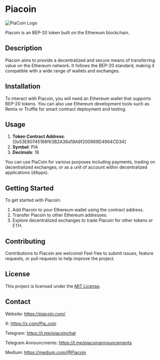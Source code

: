 # Piacoin

![PiaCoin Logo](https://piacoin.com/wp-content/uploads/2024/05/piacoin-white.png)

Piacoin is an BEP-20 token built on the Ethereum blockchain.

## Description

Piacoin aims to provide a decentralized and secure means of transferring value on the Ethereum network. It follows the BEP-20 standard, making it compatible with a wide range of wallets and exchanges.

## Installation

To interact with Piacoin, you will need an Ethereum wallet that supports BEP-20 tokens. You can also use Ethereum development tools such as Remix or Truffle for smart contract deployment and testing.

## Usage

1. **Token Contract Address**: [0x53E80745188f63B2A36d18A9f200969D4964CD34]
2. **Symbol**: PIA
3. **Decimals**: 18

You can use PiaCoin for various purposes including payments, trading on decentralized exchanges, or as a unit of account within decentralized applications (dApps).

## Getting Started

To get started with Piacoin:

1. Add Piacoin to your Ethereum wallet using the contract address.
2. Transfer Piacoin to other Ethereum addresses.
3. Explore decentralized exchanges to trade Piacoin for other tokens or ETH.

## Contributing

Contributions to Piacoin are welcome! Feel free to submit issues, feature requests, or pull requests to help improve the project.

## License

This project is licensed under the [MIT License](LICENSE).

## Contact
Website: https://piacoin.com/

X: https://x.com/Pia_coin

Telegram: https://t.me/piacoinchat

Telegram Announcments: https://t.me/piacoinannouncements

Medium: https://medium.com/@Piacoin
